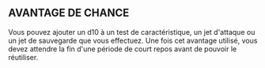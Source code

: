 ## AVANTAGE DE CHANCE


Vous pouvez ajouter un d10 à un test de caractéristique, un
jet d'attaque ou un jet de sauvegarde que vous effectuez. Une
fois cet avantage utilisé, vous devez attendre la fin d'une
période de court repos avant de pouvoir le réutiliser.
